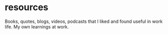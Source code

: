# resources
Books, quotes, blogs, videos, podcasts that I liked and found useful in work life. My own learnings at work.
